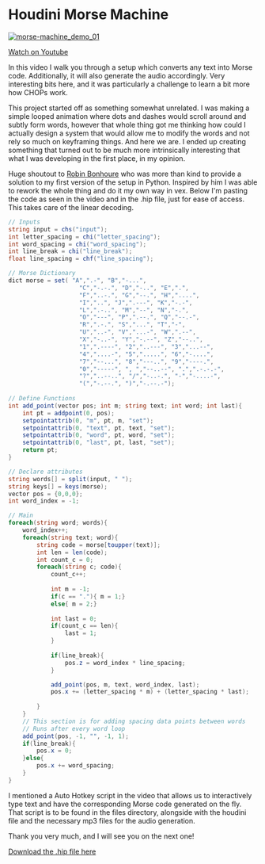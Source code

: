 # Houdini Morse Machine

[![morse-machine_demo_01](https://user-images.githubusercontent.com/81909946/129100191-be036bd3-8b3a-4b04-a7d7-19d9722e4448.gif)](https://www.youtube.com/watch?v=3YpBgvkojLM)

[Watch on Youtube](https://youtu.be/3YpBgvkojLM)

In this video I walk you through a setup which converts any text into Morse code. Additionally, it will also generate the audio accordingly. Very interesting bits here, and it was particularly a challenge to learn a bit more how CHOPs work.

This project started off as something somewhat unrelated. I was making a simple looped animation where dots and dashes would scroll around and subtly form words, however that whole thing got me thinking how could I actually design a system that would allow me to modify the words and not rely so much on keyframing things. And here we are. I ended up creating something that turned out to be much more intrinsically interesting that what I was developing in the first place, in my opinion.

Huge shoutout to [Robin Bonhoure](https://twitter.com/rbonhoure) who was more than kind to provide a solution to my first version of the setup in Python. Inspired by him I was able to rework the whole thing and do it my own way in vex.
Below I'm pasting the code as seen in the video and in the .hip file, just for ease of access. This takes care of the linear decoding.

```c#
// Inputs
string input = chs("input");
int letter_spacing = chi("letter_spacing");
int word_spacing = chi("word_spacing");
int line_break = chi("line_break");
float line_spacing = chf("line_spacing");

// Morse Dictionary
dict morse = set( "A",".-", "B","-...",
                    "C","-.-.", "D","-..", "E",".",
                    "F","..-.", "G","--.", "H","....",
                    "I","..", "J",".---", "K","-.-",
                    "L",".-..", "M","--", "N","-.",
                    "O","---", "P",".--.", "Q","--.-",
                    "R",".-.", "S","...", "T","-",
                    "U","..-", "V","...-", "W",".--",
                    "X","-..-", "Y","-.--", "Z","--..",
                    "1",".----", "2","..---", "3","...--",
                    "4","....-", "5",".....", "6","-....",
                    "7","--...", "8","---..", "9","----.",
                    "0","-----", ", ","--..--", ".",".-.-.-",
                    "?","..--..", "/","-..-.", "-","-....-",
                    "(","-.--.", ")","-.--.-");
                    
// Define Functions
int add_point(vector pos; int m; string text; int word; int last){
    int pt = addpoint(0, pos);
    setpointattrib(0, "m", pt, m, "set");
    setpointattrib(0, "text", pt, text, "set");
    setpointattrib(0, "word", pt, word, "set");
    setpointattrib(0, "last", pt, last, "set");
    return pt;
}

// Declare attributes
string words[] = split(input, " ");
string keys[] = keys(morse);
vector pos = {0,0,0};
int word_index = -1;

// Main
foreach(string word; words){
    word_index++;
    foreach(string text; word){
        string code = morse[toupper(text)];
        int len = len(code);
        int count_c = 0;
        foreach(string c; code){
            count_c++;
            
            int m = -1;
            if(c == "."){ m = 1;}
            else{ m = 2;}
            
            int last = 0;
            if(count_c == len){
                last = 1;
            }
            
            if(line_break){
                pos.z = word_index * line_spacing;
            }

            add_point(pos, m, text, word_index, last);
            pos.x += (letter_spacing * m) + (letter_spacing * last);
            
        }
    }
    // This section is for adding spacing data points between words
    // Runs after every word loop
    add_point(pos, -1, "", -1, 1);
    if(line_break){
        pos.x = 0;
    }else{
        pos.x += word_spacing;
    }
}
```

I mentioned a Auto Hotkey script in the video that allows us to interactively type text and have the corresponding Morse code generated on the fly. That script is to be found in the files directory, alongside with the houdini file and the necessary mp3 files for the audio generation.

Thank you very much, and I will see you on the next one!

[Download the .hip file here](https://github.com/ribponce/particula/blob/master/tutorials/houdini_morse_machine/files/particula_morse_machine_SHARE.hip)




